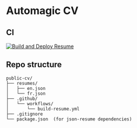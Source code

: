 # Automagic CV

## CI

[![Build and Deploy Resume](https://github.com/ndreno/public-cv/actions/workflows/build-resume.yml/badge.svg)](https://github.com/ndreno/public-cv/actions/workflows/build-resume.yml)

## Repo structure

```text
public-cv/
├── resumes/
│   ├── en.json
│   └── fr.json
├── .github/
│   └── workflows/
│       └── build-resume.yml
├── .gitignore
└── package.json  (for json-resume dependencies)
```